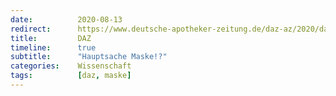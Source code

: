 ```yaml
---
date:          2020-08-13
redirect:      https://www.deutsche-apotheker-zeitung.de/daz-az/2020/daz-33-2020/hauptsache-maske
title:         DAZ
timeline:      true
subtitle:      "Hauptsache Maske!?"
categories:    Wissenschaft
tags:          [daz, maske]
---
```

